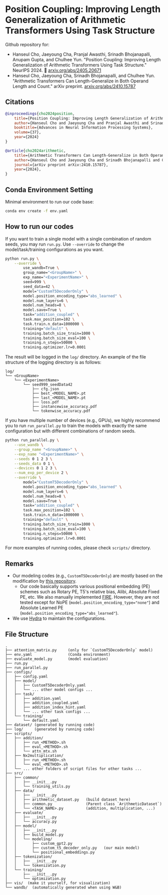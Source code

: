 # Position Coupling: Improving Length Generalization of Arithmetic Transformers Using Task Structure

Github repository for:
* Hanseul Cho, Jaeyoung Cha, Pranjal Awasthi, Srinadh Bhojanapalli, Anupam Gupta, and Chulhee Yun. "Position Coupling: Improving Length Generalization of Arithmetic Transformers Using Task Structure." NeurIPS 2024. 🥳 [arxiv.org/abs/2405.20671](https://arxiv.org/abs/2405.20671)
* Hanseul Cho, Jaeyoung Cha, Srinadh Bhojanapalli, and Chulhee Yun. "Arithmetic Transformers Can Length-Generalize in Both Operand Length and Count." arXiv preprint. [arxiv.org/abs/2410.15787](https://arxiv.org/abs/2410.15787)


## Citations

```bibtex
@inproceedings{cho2024position,
    title={Position Coupling: Improving Length Generalization of Arithmetic Transformers Using Task Structure}, 
    author={Hanseul Cho and Jaeyoung Cha and Pranjal Awasthi and Srinadh Bhojanapalli and Anupam Gupta and Chulhee Yun},
    booktitle={Advances in Neural Information Processing Systems},
    volume={37},
    year={2024}
}

@article{cho2024arithmetic,
    title={Arithmetic Transformers Can Length-Generalize in Both Operand Length and Count}, 
    author={Hanseul Cho and Jaeyoung Cha and Srinadh Bhojanapalli and Chulhee Yun},
    journal={arXiv preprint arXiv:2410.15787},
    year={2024},
}
```

## Conda Environment Setting

Minimal environment to run our code base:

```bash
conda env create -f env.yaml
```

## How to run our codes

If you want to train a single model with a single combination of random seeds, you may run `run.py`. Use `--override` to change the model/task/training configurations as you want.

```bash
python run.py \
    --override \
        use_wandb=True \
        group_name="<GroupName>" \
        exp_name="<ExperimentName>" \
        seed=999 \
        seed_data=42 \
        model="CustomT5DecoderOnly" \
        model.position_encoding_type="abs_learned" \
        model.num_layers=6 \
        model.num_heads=8 \
        model.save=True \
        task="addition_coupled" \
        task.max_position=102 \
        task.train.n_data=1000000 \
        training="default" \
        training.batch_size_train=1000 \
        training.batch_size_eval=100 \
        training.n_steps=50000 \
        training.optimizer.lr=0.0001
```

The result will be logged in the `log/` directory. An example of the file structure of the logging directory is as follows:

```
log/
└── <GroupName>
    └── <ExperimentName>
        └── seed999_seedData42
            ├── cfg.json 
            ├── best_<MODEL_NAME>.pt
            ├── last_<MODEL_NAME>.pt
            ├── loss.pdf
            ├── instancewise_accuracy.pdf
            └── tokenwise_accuracy.pdf
```

If you have multiple number of devices (e.g., GPUs), we highly recommend you to run `run_parallel.py` to train the models with exactly the same configuration but with different combinations of random seeds.

```bash
python run_parallel.py \
    --use_wandb \
    --group_name "<GroupName>" \
    --exp_name "<ExperimentName>" \
    --seeds 0 1 2 3 \
    --seeds_data 0 1 \
    --devices 0 1 2 3 \
    --num_exp_per_device 2 \
    --override \
        model="CustomT5DecoderOnly" \
        model.position_encoding_type="abs_learned" \
        model.num_layers=6 \
        model.num_heads=8 \
        model.save=True \
        task="addition_coupled" \
        task.max_position=102 \
        task.train.n_data=1000000 \
        training="default" \
        training.batch_size_train=1000 \
        training.batch_size_eval=100 \
        training.n_steps=50000 \
        training.optimizer.lr=0.0001
```

For more examples of running codes, please check `scripts/` directory.


## Remarks

* Our modeling codes (e.g., `CustomT5DecoderOnly`) are mostly based on the modification by [this repository](https://github.com/McGill-NLP/length-generalization). 
    - Our code basically supports various positional embedding (PE) schemes such as Rotary PE, T5's relative bias, Alibi, Absolute Fixed PE, etc. We also manually implemented [FIRE](https://openreview.net/forum?id=rR03qFesqk). However, they are not tested except for NoPE (`model.position_encoding_type="none"`) and Absolute Learned PE (`model.position_encoding_type="abs_learned"`).
* We use [Hydra](https://hydra.cc) to maintain the configurations.


## File Structure
```
.
├── attention_matrix.py     (only for `CustomT5DecoderOnly` model)
├── env.yaml                (Conda environment)
├── evaluate_model.py       (model evaluation)
├── run.py
├── run_parallel.py
├── configs/
│   ├── config.yaml
│   ├── model/
│   │   ├── CustomT5DecoderOnly.yaml
│   │   └── ... other model configs ...
│   ├── task/
│   │   ├── addition.yaml
│   │   ├── addition_coupled.yaml
│   │   ├── addition_index_hint.yaml
│   │   └── ... other task configs ...
│   └── training/
│       └── default.yaml
├── dataset/ (generated by running code)
├── log/     (generated by running code)
├── scripts/
│   ├── addition/
│   │   ├── run_<METHOD>.sh
│   │   ├── eval_<METHOD>.sh
│   │   └── attn_mtx.sh
│   ├── Nx2multiplication/
│   │   ├── run_<METHOD>.sh
│   │   └── eval_<METHOD>.sh
│   └── ... other folders of script files for other tasks ...
├── src/
│   ├── common/
│   │   ├── __init__.py
│   │   └── training_utils.py
│   ├── data/
│   │   ├── __init__.py
│   │   ├── arithmetic_dataset.py   (build dataset here)
│   │   ├── common.py               (Parent class `ArithmeticDataset`)
│   │   └── <TASK_NAME>.py          (addition, multiplication, ...)
│   ├── evaluate/
│   │   ├── __init__.py
│   │   └── accuracy.py
│   ├── model/
│   │   ├── __init__.py
│   │   ├── build_model.py
│   │   └── modeling/
│   │       ├── custom_gpt2.py
│   │       ├── custom_t5_decoder_only.py   (our main model)
│   │       └── positional_embeddings.py
│   ├── tokenization/
│   │   ├── __init__.py
│   │   └── tokenization.py
│   └── training/
│       ├── __init__.py
│       └── optimization.py
├── vis/  (make it yourself, for visualization)
└── wandb/  (automatically generated when using W&B)
```


